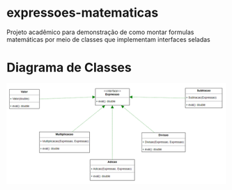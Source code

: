# expressoes-matematicas

Projeto acadêmico para demonstração de como montar formulas matemáticas por meio de classes que implementam interfaces
seladas


# Diagrama de Classes

<img src="documentos/img/diagrama-de-classes.png"  alt="imagem do Diagrama de Classes">